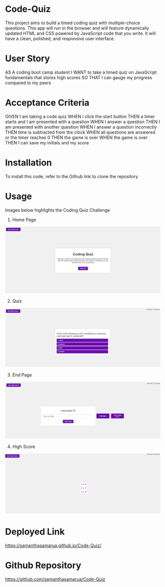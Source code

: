 # Code-Quiz

This project aims to build a timed coding quiz with multiple-choice questions. This app will run in the browser and will feature dynamically updated HTML and CSS powered by JavaScript code that you write. It will have a clean, polished, and responsive user interface.

# User Story

AS A coding boot camp student
I WANT to take a timed quiz on JavaScript fundamentals that stores high scores
SO THAT I can gauge my progress compared to my peers

# Acceptance Criteria

GIVEN I am taking a code quiz
WHEN I click the start button
THEN a timer starts and I am presented with a question
WHEN I answer a question
THEN I am presented with another question
WHEN I answer a question incorrectly
THEN time is subtracted from the clock
WHEN all questions are answered or the timer reaches 0
THEN the game is over
WHEN the game is over
THEN I can save my initials and my score

# Installation

To install this code, refer to the Github link to clone the repository

# Usage
Images below highlights the Coding Quiz Challenge

1. Home Page 
<img src="./Asset/Images/Coding Quiz_Home.png">

2. Quiz
<img src="./Asset/Images/Coding Quiz_Quiz.png">

3. End Page
<img src="./Asset/Images/Coding Quiz_End.png">

4. High Score
<img src="./Asset/Images/Coding Quiz_HighScore.png">

# Deployed Link
https://samanthasamarua.github.io/Code-Quiz/

# Github Repository
https://github.com/samanthasamarua/Code-Quiz
